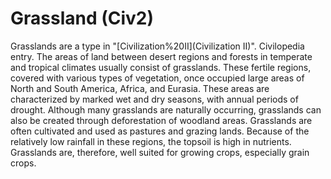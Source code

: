 # Grassland (Civ2)

Grasslands are a type in "[Civilization%20II](Civilization II)".
Civilopedia entry.
The areas of land between desert regions and forests in temperate and tropical climates usually consist of grasslands. These fertile regions, covered with various types of vegetation, once occupied large areas of North and South America, Africa, and Eurasia. These areas are characterized by marked wet and dry seasons, with annual periods of drought. Although many grasslands are naturally occurring, grasslands can also be created through deforestation of woodland areas. Grasslands are often cultivated and used as pastures and grazing lands. Because of the relatively low rainfall in these regions, the topsoil is high in nutrients. Grasslands are, therefore, well suited for growing crops, especially grain crops.